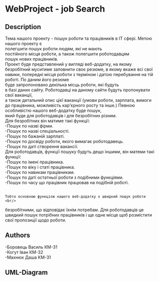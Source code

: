 # WebProject - job Search 
## Description

  Тема нашого проекту - пошук роботи та працівників в ІТ сфері. Метою нашого проекту є <br/>
полегшити пошук роботи людям, які не мають <br/>
постійного місця роботи, а також полегшити роботодавцям <br/>
пошук нових працівників.  <br/>
  Проект буде представлений у вигляді веб-додатку, на якому <br/>
безробітний муситиме заповнити своє резюме, в якому вкаже всі свої навики, попередні місця
роботи з терміном і датою перебування на тій роботі. По даним його резюме <br/>
буде запропоновано декілька місць роботи, які будуть <br/>
в базі даних сайту. Роботодавці на даному сайти будуть пропонувати свої ваканції,<br/>
а також детальний опис цієї ваканції
(умови роботи, зарплата, вимоги до працівника, можливість кар'єрного росту та інше.)
Певною особливістю нашого веб-додатку буде пошук,<br/>
який буде для роботодавців і для безробітних різним. <br/>
    Для безробітних він матиме такі функції: <br/>
-Пошук по назві фірми.<br/>
-Пошук по назві спеціальності.<br/>
-Пошук по бажаній зарплаті.<br/>
-Пошук по досвіду роботи, якого вимагає роботодавець. <br/>
-Пошук по даті створення вакансії.<br/>
    Для роботодавців, функції пошуку будуть дещо іншими, він матеми такі функції:<br/>
-Пошук по імені працівника.<br/>
-Пошук по віку і статі працівника. <br/>
-Пошук по навикам працівникам. <br/>
-Пошук по даті остатньої роботи з подібними функціями. <br/>
-Пошук по часу що працівник працював на подібній роботі. <br/>
<br/>

    Тобто основною функцією нашого веб-додатку є швидкий пошук роботи <br/>
 безробітними, що відповідає їхнім потребам. Для роботодавців це <br/>
 швидкий пошук потрібних працівників і ще одне місце щоб розмістити <br/>
 свої пропозиції щодо роботи.

## Authors
 -Боровець Василь КМ-31 <br/>
 -Когут Іван      КМ-32 <br/>
 -Махнюк Даша     КМ-31 <br/>
## UML-Diagram
 
  
